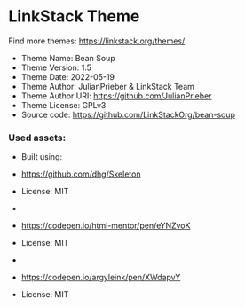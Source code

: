 # LinkStack Theme
Find more themes: https://linkstack.org/themes/
                                                                                                                                                                         
*	Theme Name: Bean Soup
*	Theme Version: 1.5
*	Theme Date: 2022-05-19
*	Theme Author: JulianPrieber & LinkStack Team
*	Theme Author URI: https://github.com/JulianPrieber
*	Theme License: GPLv3
*	Source code: https://github.com/LinkStackOrg/bean-soup


### Used assets:
* Built using:
* https://github.com/dhg/Skeleton
* License: MIT

*
* https://codepen.io/html-mentor/pen/eYNZvoK
* License: MIT

*
* https://codepen.io/argyleink/pen/XWdapvY
* License: MIT
